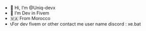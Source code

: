 - 👋 Hi, I’m @Uniq-devx
- 👀 I’m Dev in Fivem
- 🇲🇦 From Morocco
- 📞For dev fivem or other contact me user name discord : xe.bat

